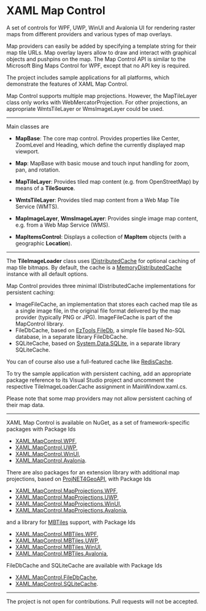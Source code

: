 # XAML Map Control

A set of controls for WPF, UWP, WinUI and Avalonia UI for rendering raster maps from different providers and various types of map overlays.

Map providers can easily be added by specifying a template string for their map tile URLs. 
Map overlay layers allow to draw and interact with graphical objects and pushpins on the map.
The Map Control API is similar to the Microsoft Bing Maps Control for WPF, except that no API key is required.

The project includes sample applications for all platforms, which demonstrate the features of XAML Map Control.

Map Control supports multiple map projections. However, the MapTileLayer class only works with WebMercatorProjection.
For other projections, an appropriate WmtsTileLayer or WmsImageLayer could be used.

---

Main classes are

- **MapBase**: The core map control. Provides properties like Center, ZoomLevel and Heading,
which define the currently displayed map viewport.

- **Map**: MapBase with basic mouse and touch input handling for zoom, pan, and rotation.

- **MapTileLayer**: Provides tiled map content (e.g. from OpenStreetMap) by means of a **TileSource**.

- **WmtsTileLayer**: Provides tiled map content from a Web Map Tile Service (WMTS).

- **MapImageLayer**, **WmsImageLayer**: Provides single image map content, e.g. from a Web Map Service (WMS).

- **MapItemsControl**: Displays a collection of **MapItem** objects (with a geographic **Location**).

---

The **TileImageLoader** class uses
[IDistributedCache](https://learn.microsoft.com/en-us/dotnet/api/microsoft.extensions.caching.distributed.idistributedcache)
for optional caching of map tile bitmaps. By default, the cache is a
[MemoryDistributedCache](https://learn.microsoft.com/en-us/dotnet/api/microsoft.extensions.caching.distributed.memorydistributedcache)
instance with all default options.

Map Control provides three minimal IDistributedCache implementations for persistent caching:
* ImageFileCache, an implementation that stores each cached map tile as a single image file,
in the original file format delivered by the map provider (typically PNG or JPG). ImageFileCache is part of the MapControl library.
* FileDbCache, based on [EzTools FileDb](https://github.com/eztools-software/FileDb),
a simple file based No-SQL database, in a separate library FileDbCache.
* SQLiteCache, based on [System.Data.SQLite](https://system.data.sqlite.org/index.html/doc/trunk/www/index.wiki),
in a separate library SQLiteCache.

You can of course also use a full-featured cache like
[RedisCache](https://learn.microsoft.com/en-us/dotnet/api/microsoft.extensions.caching.stackexchangeredis.rediscache).

To try the sample application with persistent caching, add an appropriate package reference to its Visual Studio project
and uncomment the respective TileImageLoader.Cache assignment in MainWindow.xaml.cs.

Please note that some map providers may not allow persistent caching of their map data.

---

XAML Map Control is available on NuGet, as a set of framework-specific packages with Package Ids
* [XAML.MapControl.WPF](https://www.nuget.org/packages/XAML.MapControl.WPF/),
* [XAML.MapControl.UWP](https://www.nuget.org/packages/XAML.MapControl.UWP/),
* [XAML.MapControl.WinUI](https://www.nuget.org/packages/XAML.MapControl.WinUI/),
* [XAML.MapControl.Avalonia](https://www.nuget.org/packages/XAML.MapControl.Avalonia/).

There are also packages for an extension library with additional map projections, based on
[ProjNET4GeoAPI](https://github.com/NetTopologySuite/ProjNet4GeoAPI), with Package Ids
* [XAML.MapControl.MapProjections.WPF](https://www.nuget.org/packages/XAML.MapControl.MapProjections.WPF/),
* [XAML.MapControl.MapProjections.UWP](https://www.nuget.org/packages/XAML.MapControl.MapProjections.UWP/),
* [XAML.MapControl.MapProjections.WinUI](https://www.nuget.org/packages/XAML.MapControl.MapProjections.WinUI/),
* [XAML.MapControl.MapProjections.Avalonia](https://www.nuget.org/packages/XAML.MapControl.MapProjections.Avalonia/),

and a library for [MBTiles](https://wiki.openstreetmap.org/wiki/MBTiles) support, with Package Ids
* [XAML.MapControl.MBTiles.WPF](https://www.nuget.org/packages/XAML.MapControl.MBTiles.WPF/),
* [XAML.MapControl.MBTiles.UWP](https://www.nuget.org/packages/XAML.MapControl.MBTiles.UWP/),
* [XAML.MapControl.MBTiles.WinUI](https://www.nuget.org/packages/XAML.MapControl.MBTiles.WinUI/),
* [XAML.MapControl.MBTiles.Avalonia](https://www.nuget.org/packages/XAML.MapControl.MBTiles.Avalonia/),

FileDbCache and SQLiteCache are available with Package Ids
* [XAML.MapControl.FileDbCache](https://www.nuget.org/packages/XAML.MapControl.FileDbCache/),
* [XAML.MapControl.SQLiteCache](https://www.nuget.org/packages/XAML.MapControl.SQLiteCache/).

---

The project is not open for contributions. Pull requests will not be accepted.
